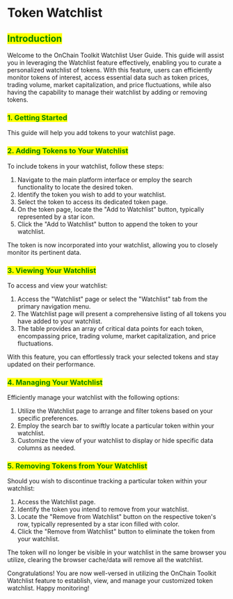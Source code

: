 # Token Watchlist

## <mark style="color:green;">Introduction</mark>

Welcome to the OnChain Toolkit Watchlist User Guide. This guide will assist you in leveraging the Watchlist feature effectively, enabling you to curate a personalized watchlist of tokens. With this feature, users can efficiently monitor tokens of interest, access essential data such as token prices, trading volume, market capitalization, and price fluctuations, while also having the capability to manage their watchlist by adding or removing tokens.

### <mark style="color:green;">1. Getting Started</mark>

This guide will help you add tokens to your watchlist page.

### <mark style="color:green;">2. Adding Tokens to Your Watchlist</mark>

To include tokens in your watchlist, follow these steps:

1. Navigate to the main platform interface or employ the search functionality to locate the desired token.
2. Identify the token you wish to add to your watchlist.
3. Select the token to access its dedicated token page.
4. On the token page, locate the "Add to Watchlist" button, typically represented by a star icon.
5. Click the "Add to Watchlist" button to append the token to your watchlist.

The token is now incorporated into your watchlist, allowing you to closely monitor its pertinent data.

### <mark style="color:green;">3. Viewing Your Watchlist</mark>

To access and view your watchlist:

1. Access the "Watchlist" page or select the "Watchlist" tab from the primary navigation menu.
2. The Watchlist page will present a comprehensive listing of all tokens you have added to your watchlist.
3. The table provides an array of critical data points for each token, encompassing price, trading volume, market capitalization, and price fluctuations.

With this feature, you can effortlessly track your selected tokens and stay updated on their performance.

### <mark style="color:green;">4. Managing Your Watchlist</mark>

Efficiently manage your watchlist with the following options:

1. Utilize the Watchlist page to arrange and filter tokens based on your specific preferences.
2. Employ the search bar to swiftly locate a particular token within your watchlist.
3. Customize the view of your watchlist to display or hide specific data columns as needed.

### <mark style="color:green;">5. Removing Tokens from Your Watchlist</mark>

Should you wish to discontinue tracking a particular token within your watchlist:

1. Access the Watchlist page.
2. Identify the token you intend to remove from your watchlist.
3. Locate the "Remove from Watchlist" button on the respective token's row, typically represented by a star icon filled with color.
4. Click the "Remove from Watchlist" button to eliminate the token from your watchlist.

The token will no longer be visible in your watchlist in the same browser you utilize, clearing the browser cache/data will remove all the watchlist.

Congratulations! You are now well-versed in utilizing the OnChain Toolkit Watchlist feature to establish, view, and manage your customized token watchlist. Happy monitoring!
